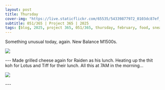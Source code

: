 ```yaml
---
layout: post
title: Thursday
cover-img: "https://live.staticflickr.com/65535/54339877972_0103dc87ef_h.jpg"
subtitle: 051/365 | Project 365 | 2025
tags: [blog, 2025, project 365, 051/365, thursday, february, food, sneakers]
---
```

<style>
  .intro-header.big-img {
    background-position:bottom; 
  }
</style>
Something unusual today, again. New Balance M1500s.
<p class="post-img-wrap">
  <img src="https://live.staticflickr.com/65535/54339877972_0103dc87ef_h.jpg">
</p>
---
Made grilled cheese again for Raiden as his lunch. Heating up the thit koh for Lotus and Tiff for their lunch. All this at 7AM in the morning... 
<p class="post-img-wrap">
  <img src="https://live.staticflickr.com/65535/54339877872_deb8866717_h.jpg">
</p>
---
